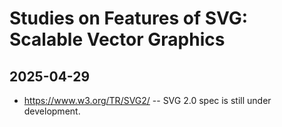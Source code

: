 # Studies on Features of SVG: Scalable Vector Graphics

## 2025-04-29

-  https://www.w3.org/TR/SVG2/ -- SVG 2.0 spec is still under development.